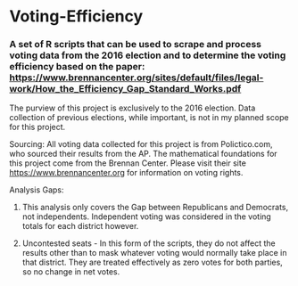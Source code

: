 # Voting-Efficiency
 
 ### A set of R scripts that can be used to scrape and process voting data from the 2016 election and to determine the voting efficiency based on the paper: https://www.brennancenter.org/sites/default/files/legal-work/How_the_Efficiency_Gap_Standard_Works.pdf

The purview of this project is exclusively to the 2016 election.  Data collection of previous elections, while important, is not in my planned scope for this project.  

Sourcing:
All voting data collected for this project is from Polictico.com, who sourced their results from the AP. The mathematical foundations for this project come from the Brennan Center. Please visit their site https://www.brennancenter.org for information on voting rights.

Analysis Gaps: 
1) This analysis only covers the Gap between Republicans and Democrats, not independents. Independent voting was considered in the voting totals for each district however.

2) Uncontested seats - In this form of the scripts, they do not affect the results other than to mask whatever voting would normally take place in that district. They are treated effectively as zero votes for both parties, so no change in net votes.

